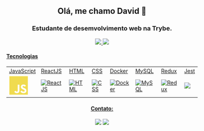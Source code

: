 <h2 align="center">Olá, me chamo David  👋 </h1>
<h3 align="center">Estudante de desemvolvimento web na Trybe.</h3>

<div align="center">
  <a href="https://github.com/davidrmachado" />
  <img height="150em" src="https://github-readme-stats.vercel.app/api?username=davidrmachado&show_icons=true&theme=dark&include_all_commits=true&count_private=true"/>
  <img height="150em" src="https://github-readme-stats.vercel.app/api/top-langs/?username=davidrmachado&layout=compact&langs_count=7&theme=dark"/>
</div>

#### Tecnologias
<table>
  <tr>
    <td>JavaScript</td>
    <td>ReactJS</td>
    <td>HTML</td>
    <td>CSS</td>
    <td>Docker</td>
    <td>MySQL</td>
    <td>Redux</td>
    <td>Jest</td>

  </tr>
  <tr>
    <td><img alt="Js" height="50" width="50" src="https://raw.githubusercontent.com/devicons/devicon/master/icons/javascript/javascript-plain.svg"></td>
    <td><img alt="ReactJS" height="50" width="50" src="https://cdn.jsdelivr.net/gh/devicons/devicon/icons/react/react-original-wordmark.svg" /></td>
    <td><img alt="HTML" height="50" width="50" src="https://cdn.jsdelivr.net/gh/devicons/devicon/icons/html5/html5-plain-wordmark.svg" /></td>
    <td><img alt="CSS" height="50" width="50" src="https://cdn.jsdelivr.net/gh/devicons/devicon/icons/css3/css3-original-wordmark.svg" /></td>
    <td><img alt="Docker" height="50" width="50" src="https://cdn.jsdelivr.net/gh/devicons/devicon/icons/docker/docker-plain-wordmark.svg" /></td>
    <td><img alt="MySQL" height="50" width="50" src="https://cdn.jsdelivr.net/gh/devicons/devicon/icons/mysql/mysql-original-wordmark.svg" /></td>
    <td><img alt="Redux" height="50" width="50" src="https://cdn.jsdelivr.net/gh/devicons/devicon/icons/redux/redux-original.svg" /></td>
    <td><img src="https://cdn.jsdelivr.net/gh/devicons/devicon/icons/npm/npm-original-wordmark.svg" /></td>
  </tr>
</table>
  
<div align="center">
  
  #### Contato:
  
  <a href = "mailto:davidrmachado@gmail.com"><img src="https://img.shields.io/badge/-Gmail-D14836?style=for-the-badge&logo=gmail&logoColor=white" target="_blank"></a>
  <a href="https://www.linkedin.com/in/david-machado-dev/" target="_blank"><img src="https://img.shields.io/badge/-LinkedIn-%230077B5?style=for-the-badge&logo=linkedin&logoColor=white" target="_blank"></a>
</div>
